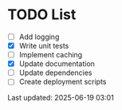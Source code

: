 # TODO List

- [ ] Add logging
- [x] Write unit tests
- [ ] Implement caching
- [x] Update documentation
- [ ] Update dependencies
- [ ] Create deployment scripts

Last updated: 2025-06-19 03:01
